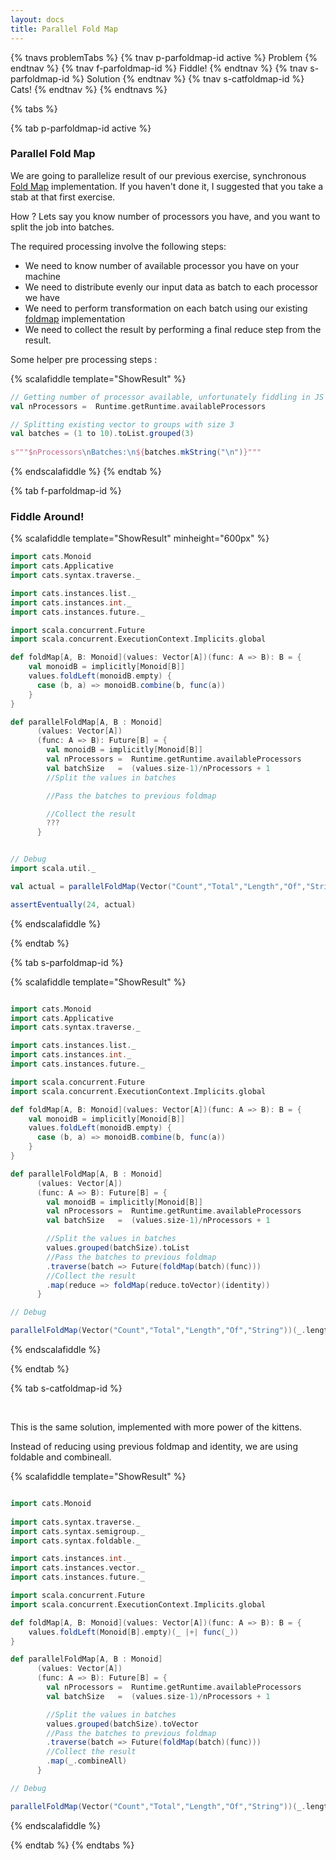 ```yaml
---
layout: docs 
title: Parallel Fold Map 
--- 
```


{% tnavs problemTabs %}
    {% tnav p-parfoldmap-id active %} Problem  {% endtnav %}
    {% tnav f-parfoldmap-id %} Fiddle!  {% endtnav %}
    {% tnav s-parfoldmap-id %} Solution {% endtnav %}
    {% tnav s-catfoldmap-id %} Cats! {% endtnav %}
{% endtnavs %}

{% tabs %} 

{% tab p-parfoldmap-id active %} 

<h3>Parallel Fold Map</h3>

We are going to parallelize result of our previous exercise, synchronous [Fold Map](foldmap) implementation. 
If you haven't done it, I suggested that you take a stab at that first exercise.

How ? Lets say you know number of processors you have, and you want to split the job into batches.

The required processing involve the following steps:
- We need to know number of available processor you have on your machine
- We need to distribute evenly our input data as batch to each processor we have
- We need to perform transformation on each batch using our existing [foldmap](foldmap) implementation
- We need to collect the result by performing a final reduce step from the result. 

Some helper pre processing steps :

{% scalafiddle template="ShowResult" %}

```scala 
// Getting number of processor available, unfortunately fiddling in JS we only have one of this
val nProcessors =  Runtime.getRuntime.availableProcessors

// Splitting existing vector to groups with size 3 
val batches = (1 to 10).toList.grouped(3)
 
s"""$nProcessors\nBatches:\n${batches.mkString("\n")}"""
```
{% endscalafiddle %}
{% endtab %} 

{% tab f-parfoldmap-id %} 

<h3>Fiddle Around!</h3>

{% scalafiddle template="ShowResult" minheight="600px" %}

```scala 
import cats.Monoid
import cats.Applicative             
import cats.syntax.traverse._       

import cats.instances.list._        
import cats.instances.int._
import cats.instances.future._

import scala.concurrent.Future 
import scala.concurrent.ExecutionContext.Implicits.global

def foldMap[A, B: Monoid](values: Vector[A])(func: A => B): B = {
    val monoidB = implicitly[Monoid[B]]
    values.foldLeft(monoidB.empty) {
      case (b, a) => monoidB.combine(b, func(a))
    }
}

def parallelFoldMap[A, B : Monoid]
      (values: Vector[A])
      (func: A => B): Future[B] = {
        val monoidB = implicitly[Monoid[B]]
        val nProcessors =  Runtime.getRuntime.availableProcessors
        val batchSize   =  (values.size-1)/nProcessors + 1
        //Split the values in batches 

        //Pass the batches to previous foldmap 

        //Collect the result
        ???
      }


// Debug 
import scala.util._ 

val actual = parallelFoldMap(Vector("Count","Total","Length","Of","String"))(_.length)

assertEventually(24, actual)

```
{% endscalafiddle %}

{% endtab %}

{% tab s-parfoldmap-id  %} 

{% scalafiddle template="ShowResult" %}

```scala 

import cats.Monoid
import cats.Applicative             
import cats.syntax.traverse._       

import cats.instances.list._        
import cats.instances.int._
import cats.instances.future._

import scala.concurrent.Future 
import scala.concurrent.ExecutionContext.Implicits.global

def foldMap[A, B: Monoid](values: Vector[A])(func: A => B): B = {
    val monoidB = implicitly[Monoid[B]]
    values.foldLeft(monoidB.empty) {
      case (b, a) => monoidB.combine(b, func(a))
    }
}

def parallelFoldMap[A, B : Monoid]
      (values: Vector[A])
      (func: A => B): Future[B] = {
        val monoidB = implicitly[Monoid[B]]
        val nProcessors =  Runtime.getRuntime.availableProcessors
        val batchSize   =  (values.size-1)/nProcessors + 1

        //Split the values in batches 
        values.grouped(batchSize).toList
        //Pass the batches to previous foldmap 
        .traverse(batch => Future(foldMap(batch)(func)))
        //Collect the result
        .map(reduce => foldMap(reduce.toVector)(identity))
      }

// Debug 

parallelFoldMap(Vector("Count","Total","Length","Of","String"))(_.length).map(println)

```
{% endscalafiddle %}

{% endtab %}


{% tab s-catfoldmap-id  %} 

<br>

This is the same solution, implemented with more power of the kittens.

Instead of reducing using previous foldmap and identity, we are using foldable and combineall.

{% scalafiddle template="ShowResult" %}

```scala 

import cats.Monoid
     
import cats.syntax.traverse._       
import cats.syntax.semigroup._
import cats.syntax.foldable._

import cats.instances.int._
import cats.instances.vector._        
import cats.instances.future._

import scala.concurrent.Future 
import scala.concurrent.ExecutionContext.Implicits.global

def foldMap[A, B: Monoid](values: Vector[A])(func: A => B): B = {
    values.foldLeft(Monoid[B].empty)(_ |+| func(_))
}

def parallelFoldMap[A, B : Monoid]
      (values: Vector[A])
      (func: A => B): Future[B] = {
        val nProcessors =  Runtime.getRuntime.availableProcessors
        val batchSize   =  (values.size-1)/nProcessors + 1

        //Split the values in batches 
        values.grouped(batchSize).toVector
        //Pass the batches to previous foldmap 
        .traverse(batch => Future(foldMap(batch)(func)))
        //Collect the result
        .map(_.combineAll)
      }

// Debug 

parallelFoldMap(Vector("Count","Total","Length","Of","String"))(_.length).map(println)
```
{% endscalafiddle %}

{% endtab %}
{% endtabs %}
